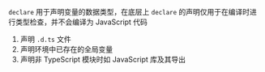 `declare` 用于声明变量的数据类型，在底层上 `declare` 的声明仅用于在编译时进行类型检查，并不会编译为 JavaScript 代码

1. 声明 `.d.ts` 文件
2. 声明环境中已存在的全局变量
3. 声明非 TypeScript 模块时如 JavaScript 库及其导出

